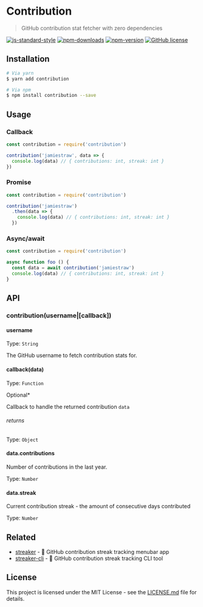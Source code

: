 # Contribution

> GitHub contribution stat fetcher with zero dependencies

[![js-standard-style](https://img.shields.io/badge/code%20style-standard-brightgreen.svg)](https://github.com/feross/standard) [![npm-downloads](https://img.shields.io/npm/dt/contribution.svg)](https://npmjs.com/package/contribution) [![npm-version](https://img.shields.io/npm/v/contribution.svg)](https://npmjs.com/package/contribution) [![GitHub license](https://img.shields.io/badge/license-MIT-blue.svg)](https://raw.githubusercontent.com/jamiestraw/contribution/master/LICENSE.md)

## Installation

```sh
# Via yarn
$ yarn add contribution

# Via npm
$ npm install contribution --save
```

## Usage

### Callback
```javascript
const contribution = require('contribution')

contribution('jamiestraw', data => {
  console.log(data) // { contributions: int, streak: int }
})
```

### Promise
```javascript
const contribution = require('contribution')

contribution('jamiestraw')
  .then(data => {
    console.log(data) // { contributions: int, streak: int }
  })
```

### Async/await
```javascript
const contribution = require('contribution')

async function foo () {
  const data = await contribution('jamiestraw')
  console.log(data) // { contributions: int, streak: int }
}
```

## API

### contribution(username|[callback])

#### username

Type: `String`

The GitHub username to fetch contribution stats for.

#### callback(data)

Type: `Function`

Optional*

Callback to handle the returned contribution `data`

###### returns

Type: `Object`

#### data.contributions

Number of contributions in the last year.

Type: `Number`

#### data.streak

Current contribution streak - the amount of consecutive days contributed

Type: `Number`

## Related

- [streaker](https://github.com/jamiestraw/streaker) - 🐙 GitHub contribution streak tracking menubar app
- [streaker-cli](https://github.com/jamiestraw/streaker-cli) - 🐙 GitHub contribution streak tracking CLI tool

## License

This project is licensed under the MIT License - see the [LICENSE.md](LICENSE.md) file for details.
